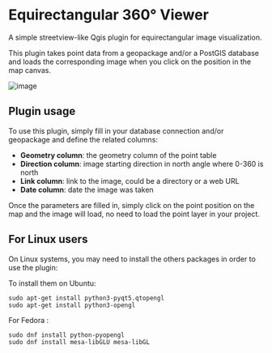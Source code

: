 # Equirectangular 360° Viewer

A simple streetview-like Qgis plugin for equirectangular image visualization.

This plugin takes point data from a geopackage and/or a PostGIS database and loads the corresponding image when you click on the position in the map canvas.

![image](https://user-images.githubusercontent.com/92778930/210170388-e5fa5da5-ab23-446c-977a-b801bfb7fbbc.png)

## Plugin usage

To use this plugin, simply fill in your database connection and/or geopackage and define the related columns:

- **Geometry column**: the geometry column of the point table
- **Direction column**: image starting direction in north angle where 0-360 is north
- **Link column**: link to the image, could be a directory or a web URL
- **Date column**: date the image was taken

Once the parameters are filled in, simply click on the point position on the map and the image will load, no need to load the point layer in your project.

## For Linux users

On Linux systems, you may need to install the others packages in order to use the plugin:

To install them on Ubuntu:
```
sudo apt-get install python3-pyqt5.qtopengl
sudo apt-get install python3-opengl
```
For Fedora : 
```
sudo dnf install python-pyopengl
sudo dnf install mesa-libGLU mesa-libGL
```

